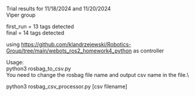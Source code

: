 Trial results for 11/18/2024 and 11/20/2024\
Viper group

first_run = 13 tags detected\
final = 14 tags detected

using https://github.com/klandrzejewski/Robotics-Group/tree/main/webots_ros2_homework4_python as controller

Usage:\
python3 rosbag_to_csv.py\
You need to change the rosbag file name and output csv name in the file.\
 
python3 rosbag_csv_processor.py [csv filename]

